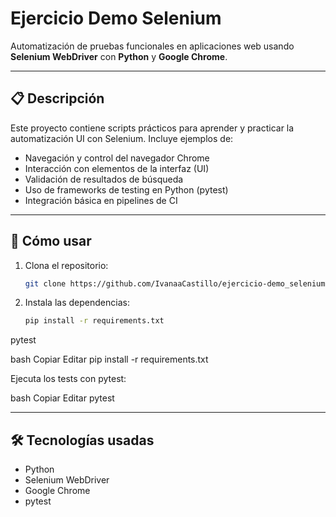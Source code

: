 # Ejercicio Demo Selenium

Automatización de pruebas funcionales en aplicaciones web usando **Selenium WebDriver** con **Python** y **Google Chrome**.

---

## 📋 Descripción

Este proyecto contiene scripts prácticos para aprender y practicar la automatización UI con Selenium. Incluye ejemplos de:

- Navegación y control del navegador Chrome  
- Interacción con elementos de la interfaz (UI)  
- Validación de resultados de búsqueda  
- Uso de frameworks de testing en Python (pytest)  
- Integración básica en pipelines de CI  

---

## 🚀 Cómo usar

1. Clona el repositorio:
   ```bash
   git clone https://github.com/IvanaaCastillo/ejercicio-demo_selenium.git

2. Instala las dependencias:
   ```bash
   pip install -r requirements.txt
pytest


bash
Copiar
Editar
pip install -r requirements.txt

Ejecuta los tests con pytest:

bash
Copiar
Editar
pytest

---

## 🛠️ Tecnologías usadas
- Python
- Selenium WebDriver
- Google Chrome
- pytest

